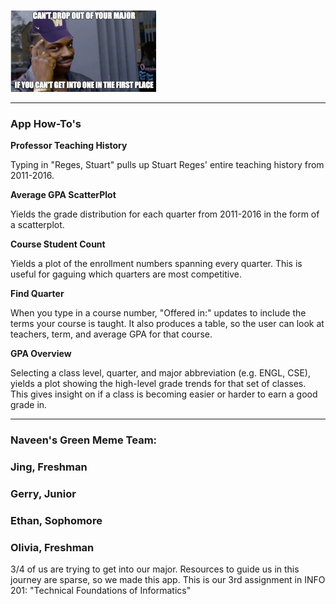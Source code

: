 
![](meme.png)

----

### **App How-To's**

**Professor Teaching History**

  Typing in "Reges, Stuart" pulls up Stuart Reges' entire teaching history from 2011-2016.

**Average GPA ScatterPlot**

  Yields the grade distribution for each quarter from 2011-2016 in the form of a scatterplot.

**Course Student Count**

  Yields a plot of the enrollment numbers spanning every quarter. This is useful for
  gaguing which quarters are most competitive.

**Find Quarter**

  When you type in a course number, "Offered in:" updates to include the terms your course is taught. It also   produces a table, so the user can look at teachers, term, and average GPA for that course.

**GPA Overview**

  Selecting a class level, quarter, and major abbreviation (e.g. ENGL, CSE), yields a plot showing the         high-level grade trends for that set of classes. This gives insight on if a class is becoming easier or       harder to earn a good grade in.

-----
### Naveen's Green Meme Team:
### **Jing, Freshman**
### **Gerry, Junior**
### **Ethan, Sophomore**
### **Olivia, Freshman**

3/4 of us are trying to get into our major.
Resources to guide us in this journey are sparse, so we made this app. This is our 3rd assignment in INFO 201: "Technical Foundations of Informatics"
